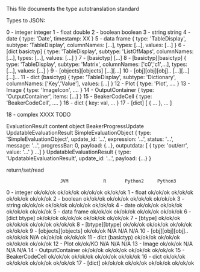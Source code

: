 This file documents the type autotranslation standard


Types to JSON:


0 - integer					integer
1 - float					double
2 - boolean					boolean
3 - string					string
4 - date					{ type: 'Date', timestamp: XX }
5 - data frame				{ type: 'TableDisplay', subtype: 'TableDisplay', columnNames: [...], types: [...], values: [...] }
6 - [dict basictyp]			{ type: 'TableDisplay', subtype: 'ListOfMaps', columnNames: [...], types: [...], values: [...] }
7 - [basictyp]				[...]
8 - [basictyp][basictyp]	{ type: 'TableDisplay', subtype: 'Matrix', columnNames: ['c0','c1',...], types: [...], values: [...] }
9 - [objects][objects]		[...][...]
10 - [obj][obj][obj]..		[...][...][...]...
11 - dict (basictyp)		{ type: 'TableDisplay', subtype: 'Dictionary', columnNames: ['Key','Value'], values: [...] }
12 - Plot					{ type: 'Plot', .... }
13 - Image					{ type: 'ImageIcon', .... }
14 - OutputContainer		{ type: 'OutputContainer', items: [...] }
15 - BeakerCodeCell			{ type: 'BeakerCodeCell', .... }
16 - dict					{ key: val, ... }
17 - [dict]					[ { ... }, ... ]

18 - complex XXXX TODO

EvaluationResult		content object
BeakerProgressUpdate
UpdatableEvaluationResult
SimpleEvaluationObject	{ type: 'SimpleEvaluationObject', update_id: '...', expression: '...', status: '...', message: '...', progressBar: 0, payload: {...}, outputdata: [ { type: 'out/err', value: '...' } ...] }
UpdatableEvaluationResult	{ type: 'UpdatableEvaluationResult', update_id: '...', payload: {...} }


return/set/read


						JVM				R		Python2		Python3
0 - integer				ok/ok/ok	ok/ok/ok	ok/ok/ok   ok/ok/ok
1 - float				ok/ok/ok	ok/ok/ok	ok/ok/ok   ok/ok/ok
2 - boolean				ok/ok/ok	ok/ok/ok	ok/ok/ok   ok/ok/ok
3 - string				ok/ok/ok	ok/ok/ok	ok/ok/ok   ok/ok/ok
4 - date				ok/ok/ok	ok/ok/ok	ok/ok/ok   ok/ok/ok
5 - data frame			ok/ok/ok	ok/ok/ok	ok/ok/ok   ok/ok/ok
6 - [dict btype]		ok/ok/ok	ok/ok/ok    ok/ok/ok   ok/ok/ok
7 - [btype]				ok/ok/ok	ok/ok/ok    ok/ok/ok   ok/ok/ok
8 - [btype][btype]		ok/ok/ok	ok/ok/ok    ok/ok/ok   ok/ok/ok
9 - [objects][objects]	ok/ok/ok	N/A			N/A        N/A
10 - [obj][obj][obj]..	ok/ok/ok	N/A			ok/ok/ok   ok/ok/ok
11 - dict (basictyp)	ok/ok/ok	ok/ok/ok    ok/ok/ok   ok/ok/ok
12 - Plot				ok/ok/KO	N/A			N/A        N/A
13 - Image				ok/ok/ok	N/A         N/A        N/A
14 - OutputContainer	ok/ok/ok	ok/ok/ok	ok/ok/ok   ok/ok/ok
15 - BeakerCodeCell		ok/ok/ok	ok/ok/ok	ok/ok/ok   ok/ok/ok
16 - dict				ok/ok/ok	ok/ok/ok	ok/ok/ok   ok/ok/ok
17 - [dict]				ok/ok/ok	ok/ok/ok	ok/ok/ok   ok/ok/ok



